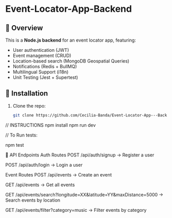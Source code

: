 # Event-Locator-App-Backend

## 📌 Overview
This is a **Node.js backend** for an event locator app, featuring:
- User authentication (JWT)
- Event management (CRUD)
- Location-based search (MongoDB Geospatial Queries)
- Notifications (Redis + BullMQ)
- Multilingual Support (i18n)
- Unit Testing (Jest + Supertest)

## 🚀 Installation
1. Clone the repo:
   ```sh
   git clone https://github.com/Cecilia-Banda/Event-Locator-App---Backend.git

// INSTRUCTIONS
npm install
npm run dev

// To Run tests:

npm test

📡 API Endpoints
Auth Routes
POST /api/auth/signup → Register a user

POST /api/auth/login → Login a user

Event Routes
POST /api/events → Create an event

GET /api/events → Get all events

GET /api/events/search?longitude=XX&latitude=YY&maxDistance=5000 → Search events by location

GET /api/events/filter?category=music → Filter events by category
